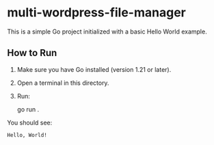 # multi-wordpress-file-manager

This is a simple Go project initialized with a basic Hello World example.

## How to Run

1. Make sure you have Go installed (version 1.21 or later).
2. Open a terminal in this directory.
3. Run:

    go run .

You should see:

    Hello, World!
